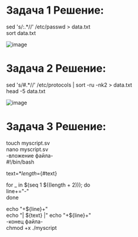 # Задача 1 Решение:

sed 's/:.*//' /etc/passwd > data.txt   
sort data.txt 

![image](https://github.com/user-attachments/assets/f25d0384-7a90-44db-99de-b386ddf57222)

# Задача 2 Решение:

sed 's/#.*//' /etc/protocols | sort -ru -nk2 > data.txt  
head -5 data.txt

![image](https://github.com/user-attachments/assets/0c26160e-8ac9-4e1b-8a42-dab7a778c387)

# Задача 3 Решение:

touch myscript.sv  
nano myscript.sv  
-вложение файла-  
#!/bin/bash  
  
text=$*  
length=${#text}  


for _ in $(seq 1 $((length + 2))); do  
    line+="-"  
done  
  
echo "+${line}+"  
echo "| ${text} |"  
echo "+${line}+"  
-конец файла-  
chmod +x ./myscript  
